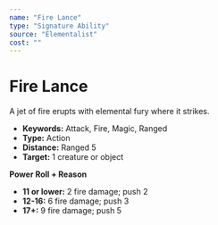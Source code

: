 ```yaml
---
name: "Fire Lance"
type: "Signature Ability"
source: "Elementalist"
cost: ""
---
```


# Fire Lance

A jet of fire erupts with elemental fury where it strikes.

- **Keywords:** Attack, Fire, Magic, Ranged
- **Type:** Action
- **Distance:** Ranged 5
- **Target:** 1 creature or object

**Power Roll + Reason**
- **11 or lower:** 2 fire damage; push 2
- **12-16:** 6 fire damage; push 3
- **17+:** 9 fire damage; push 5
